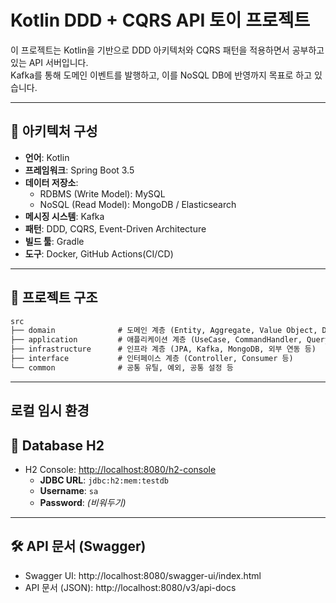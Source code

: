 # Kotlin DDD + CQRS API 토이 프로젝트

이 프로젝트는 Kotlin을 기반으로 DDD 아키텍처와 CQRS 패턴을 적용하면서 공부하고 있는 API 서버입니다. <br/>
Kafka를 통해 도메인 이벤트를 발행하고, 이를 NoSQL DB에 반영까지 목표로 하고 있습니다.

---

## 🧱 아키텍처 구성

- **언어**: Kotlin
- **프레임워크**: Spring Boot 3.5
- **데이터 저장소**:
    - RDBMS (Write Model): MySQL
    - NoSQL (Read Model): MongoDB / Elasticsearch
- **메시징 시스템**: Kafka
- **패턴**: DDD, CQRS, Event-Driven Architecture
- **빌드 툴**: Gradle
- **도구**: Docker, GitHub Actions(CI/CD)

---

## 📂 프로젝트 구조

```markdown
src
├── domain              # 도메인 계층 (Entity, Aggregate, Value Object, Domain Service)
├── application         # 애플리케이션 계층 (UseCase, CommandHandler, QueryService 등)
├── infrastructure      # 인프라 계층 (JPA, Kafka, MongoDB, 외부 연동 등)
├── interface           # 인터페이스 계층 (Controller, Consumer 등)
└── common              # 공통 유틸, 예외, 공통 설정 등
```

---
## 로컬 임시 환경
## 💾 Database H2
- H2 Console: [http://localhost:8080/h2-console](http://localhost:8080/h2-console)
  - **JDBC URL**: `jdbc:h2:mem:testdb`
  - **Username**: `sa`
  - **Password**: *(비워두기)*

---
## 🛠 API 문서 (Swagger)
- Swagger UI: http://localhost:8080/swagger-ui/index.html
- API 문서 (JSON): http://localhost:8080/v3/api-docs

